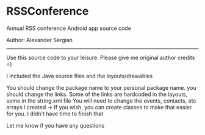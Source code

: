 RSSConference
=============

Annual RSS conference Android app source code

Author: Alexander Sergian

-----
Use this source code to your leisure. Please give me original author credits =)



I included the Java source files and the layouts/drawables

You should change the package name to your personal package name.
you should change the links. Some of the links are hardcoded in the layouts, some in the string.xml file
You will need to change the events, contacts, etc arrays I created
	-> If you wish, you can create classes to make that easier for you. I didn't have time to finish that

Let me know if you have any questions